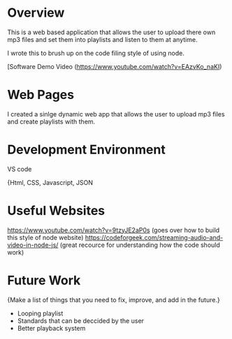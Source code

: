 # Overview
This is a web based application that allows the user to upload there own mp3 files and set them into playlists and listen to them at anytime.

I wrote this to brush up on the code filing style of using node.


[Software Demo Video  (https://www.youtube.com/watch?v=EAzvKo_naKI)

# Web Pages

I created a sinlge dynamic web app that allows the user to upload mp3 files and create playlists with them.

# Development Environment

VS code

{Html, CSS, Javascript, JSON

# Useful Websites

 https://www.youtube.com/watch?v=9tzyJE2aP0s (goes over how to build this style of node website)
 https://codeforgeek.com/streaming-audio-and-video-in-node-js/ (great recource for understanding how the code should work)

# Future Work

{Make a list of things that you need to fix, improve, and add in the future.}
* Looping playlist
* Standards that can be deccided by the user
* Better playback system
